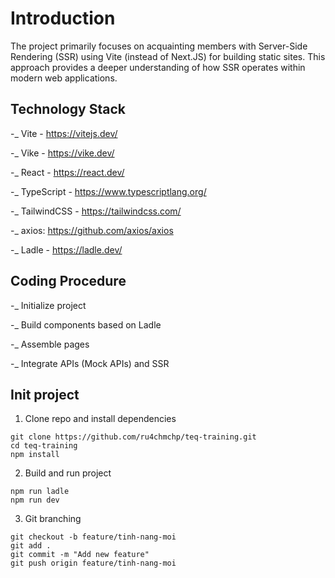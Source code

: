 # Introduction

The project primarily focuses on acquainting members with Server-Side Rendering
(SSR) using Vite (instead of Next.JS) for building static sites. This approach provides
a deeper understanding of how SSR operates within modern web applications.

## Technology Stack

-_ Vite - https://vitejs.dev/

-_ Vike - https://vike.dev/

-_ React - https://react.dev/

-_ TypeScript - https://www.typescriptlang.org/

-_ TailwindCSS - https://tailwindcss.com/

-_ axios: https://github.com/axios/axios

-_ Ladle - https://ladle.dev/

## Coding Procedure

-_ Initialize project

-_ Build components based on Ladle

-_ Assemble pages

-_ Integrate APIs (Mock APIs) and SSR

## Init project
1. Clone repo and install dependencies
```
git clone https://github.com/ru4chmchp/teq-training.git 
cd teq-training 
npm install
```
2. Build and run project
```
npm run ladle
npm run dev
```
3. Git branching
```
git checkout -b feature/tinh-nang-moi
git add .
git commit -m "Add new feature"
git push origin feature/tinh-nang-moi
```
